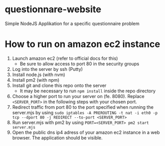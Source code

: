# questionnare-website
Simple NodeJS Applikation for a specific questionnaire problem

# How to run on amazon ec2 instance
1. Launch amazon ec2 (refer to official docs for this)
    - Be sure to allow access to port 80 in the security groups
2. Log into the server by ssh (Putty)
3. Install node.js (with nvm)
4. Install pm2 (with npm)
5. Install git and clone this repo onto the server
    - It may be necessary to run `npm install` inside the repo directory
6. Choose a higher port to run your server on (fe. 8080). Replace `<SERVER_PORT>` in the following steps with your chosen port.
7. Redirect traffic from port 80 to the port specified when running the server.mjs by using `sudo iptables -A PREROUTING -t nat -i eth0 -p tcp --dport 80 -j REDIRECT --to-port <SERVER_PORT>`
8. Run server.mjs with pm2 by using `PORT=<SERVER_PORT> pm2 start server.mjs`
9. Open the public dns ip4 adress of your amazon ec2 instance in a web browser. The application should be visible.